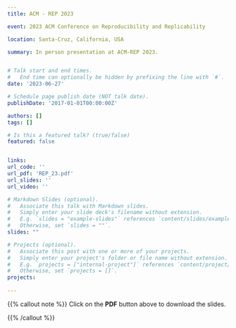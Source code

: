 ```yaml
---
title: ACM - REP 2023

event: 2023 ACM Conference on Reproducibility and Replicability

location: Santa-Cruz, California, USA

summary: In person presentation at ACM-REP 2023.


# Talk start and end times.
#   End time can optionally be hidden by prefixing the line with `#`.
date: '2023-06-27'

# Schedule page publish date (NOT talk date).
publishDate: '2017-01-01T00:00:00Z'

authors: []
tags: []

# Is this a featured talk? (true/false)
featured: false


links:
url_code: ''
url_pdf: 'REP_23.pdf'
url_slides: ''
url_video: ''

# Markdown Slides (optional).
#   Associate this talk with Markdown slides.
#   Simply enter your slide deck's filename without extension.
#   E.g. `slides = "example-slides"` references `content/slides/example-slides.md`.
#   Otherwise, set `slides = ""`.
slides: ""

# Projects (optional).
#   Associate this post with one or more of your projects.
#   Simply enter your project's folder or file name without extension.
#   E.g. `projects = ["internal-project"]` references `content/project/deep-learning/index.md`.
#   Otherwise, set `projects = []`.
projects:
  
---
```

{{% callout note %}}
Click on the **PDF** button above to download the slides.


{{% /callout %}}


